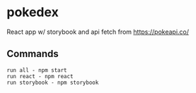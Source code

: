 # pokedex

 React app w/ storybook and api fetch from https://pokeapi.co/

## Commands

    run all - npm start
    run react - npm react
    run storybook - npm storybook